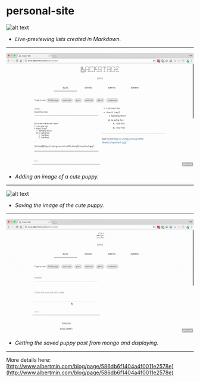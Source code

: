 # personal-site
![alt text](readme/democliplists.gif "Adding Markdown lists")
* *Live-previewing lists created in Markdown.*

---

![alt text](readme/democlipimg.gif "Adding Markdown image")
* *Adding an image of a cute puppy.*

---

![alt text](reamde/democlipsave.gif "Saving blog post")
* *Saving the image of the cute puppy.*

---

![alt text](readme/democlipdisplay.gif "Displaying blog post")
* *Getting the saved puppy post from mongo and displaying.*

---

More details here: [http://www.albertmin.com/blog/page/586db6f1404a4f0011e2578e](http://www.albertmin.com/blog/page/586db6f1404a4f0011e2578e)

